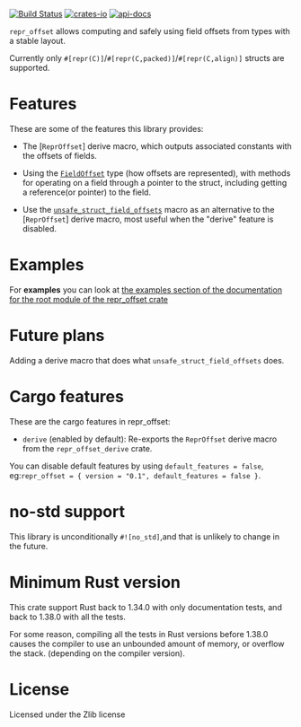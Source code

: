 [![Build Status](https://travis-ci.org/rodrimati1992/repr_offset_crates.svg?branch=master)](https://travis-ci.org/rodrimati1992/repr_offset_crates)
[![crates-io](https://img.shields.io/crates/v/repr_offset.svg)](https://crates.io/crates/repr_offset)
[![api-docs](https://docs.rs/repr_offset/badge.svg)](https://docs.rs/repr_offset/0.0.1)



`repr_offset` allows computing and safely using field offsets from types with a stable layout.

Currently only `#[repr(C)]`/`#[repr(C,packed)]`/`#[repr(C,align)]` structs are supported.

# Features

These are some of the features this library provides:

- The [`ReprOffset`] derive macro, which outputs associated constants with the
offsets of fields.<br>

- Using the [`FieldOffset`] type (how offsets are represented),
with methods for operating on a field through a pointer to the struct,
including getting a reference(or pointer) to the field.

- Use the [`unsafe_struct_field_offsets`] macro as an alternative to the
[`ReprOffset`] derive macro, most useful when the "derive" feature is disabled.


# Examples 

For **examples** you can look at
[the examples section of the documentation for the root module of the repr_offset crate
](https://docs.rs/repr_offset/*/repr_offset/index.html#root-mod-examples)

# Future plans

Adding a derive macro that does what `unsafe_struct_field_offsets` does.

# Cargo features

These are the cargo features in repr_offset:

- `derive` (enabled by default): 
Re-exports the `ReprOffset` derive macro from the `repr_offset_derive` crate.


You can disable default features by using `default_features = false`,
eg:`repr_offset = { version = "0.1", default_features = false }`.

# no-std support

This library is unconditionally `#![no_std]`,and that is unlikely to change in the future.

# Minimum Rust version

This crate support Rust back to 1.34.0 with only documentation tests,
and back to 1.38.0 with all the tests.

For some reason, compiling all the tests in Rust versions before 1.38.0 causes the
compiler to use an unbounded amount of memory, or overflow the stack.
(depending on the compiler version).

# License

Licensed under the Zlib license

[`unsafe_struct_field_offsets`]:
https://docs.rs/repr_offset/*/repr_offset/macro.unsafe_struct_field_offsets.html

[`FieldOffset`]: 
https://docs.rs/repr_offset/*/repr_offset/struct.FieldOffset.html





